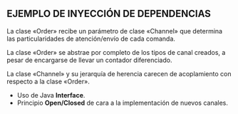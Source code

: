 ## EJEMPLO DE INYECCIÓN DE DEPENDENCIAS

La clase «Order» recibe un parámetro de clase «Channel» que determina las particularidades de atención/envío de cada comanda.

La clase «Order» se abstrae por completo de los tipos de canal creados, a pesar de encargarse de llevar un contador diferenciado.

La clase «Channel» y su jerarquía de herencia carecen de acoplamiento con respecto a la clase «Order».

* Uso de Java **Interface**.
* Principio **Open/Closed** de cara a la implementación de nuevos canales.
